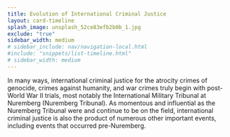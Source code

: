 ```yaml
---
title: Evolution of International Criminal Justice
layout: card-timeline
splash_image: unsplash_52ce83efb2b0b_1.jpg
exclude: "true"
sidebar_width: medium
# sidebar_include: nav/navigation-local.html
#include: "snippets/list-timeline.html"
# sidebar_width: medium
---
```

In many ways, international criminal justice for the atrocity crimes of genocide, crimes against humanity, and war crimes truly begin with post-World War II trials, most notably the International Military Tribunal at Nuremberg (Nuremberg Tribunal). As momentous and influential as the Nuremberg Tribunal were and continue to be on the field, international criminal justice is also the product of numerous other important events, including events that occurred pre-Nuremberg.

<!-- The following timeline allows you to explore the evolution of international criminal justice and learn about the multiple and varied influences that have shaped this field of international affairs.
 -->